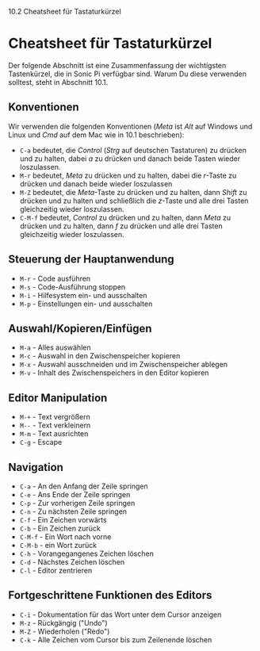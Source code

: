 10.2 Cheatsheet für Tastaturkürzel

# Cheatsheet für Tastaturkürzel

Der folgende Abschnitt ist eine Zusammenfassung der wichtígsten 
Tastenkürzel, die in Sonic Pi verfügbar sind. Warum Du diese verwenden 
solltest, steht in Abschnitt 10.1.

## Konventionen

Wir verwenden die folgenden Konventionen (*Meta* ist *Alt* auf Windows 
und Linux und *Cmd* auf dem  Mac wie in 10.1 beschrieben):

* `C-a` bedeutet, die *Control* (*Strg* auf deutschen Tastaturen) zu drücken und zu halten, dabei *a* zu drücken und danach beide Tasten wieder loszulassen.
* `M-r` bedeutet, *Meta* zu drücken und zu halten, dabei die *r*-Taste zu drücken und danach beide wieder loszulassen
* `M-Z` bedeutet, die *Meta*-Taste zu drücken und zu halten, dann *Shift* zu drücken und zu halten und schließlich die *z*-Taste und alle drei Tasten gleichzeitig wieder loszulassen.
* `C-M-f` bedeutet, *Control* zu drücken und zu halten, dann *Meta* zu drücken und zu halten, dann *f* zu drücken und alle drei Tasten gleichzeitig wieder loszulassen.

## Steuerung der Hauptanwendung

* `M-r` - Code ausführen
* `M-s` - Code-Ausführung stoppen
* `M-i` - Hilfesystem ein- und ausschalten
* `M-p` - Einstellungen ein- und ausschalten

## Auswahl/Kopieren/Einfügen

* `M-a` - Alles auswählen
* `M-c` - Auswahl in den Zwischenspeicher kopieren
* `M-x` - Auswahl ausschneiden und im Zwischenspeicher ablegen
* `M-v` - Inhalt des Zwischenspeichers in den Editor kopieren

## Editor Manipulation

* `M-+` - Text vergrößern
* `M--` - Text verkleinern
* `M-m` - Text ausrichten
* `C-g` - Escape

## Navigation

* `C-a` - An den Anfang der Zeile springen
* `C-e` - Ans Ende der Zeile springen
* `C-p` - Zur vorherigen Zeile springen
* `C-n` - Zu nächsten Zeile springen
* `C-f` - Ein Zeichen vorwärts
* `C-b` - Ein Zeichen zurück
* `C-M-f` - Ein Wort nach vorne
* `C-M-b` - ein Wort zurück
* `C-h` - Vorangegangenes Zeichen löschen 
* `C-d` - Nächstes Zeichen löschen
* `C-l` - Editor zentrieren

## Fortgeschrittene Funktionen des Editors

* `C-i` - Dokumentation für das Wort unter dem Cursor anzeigen
* `M-z` - Rückgängig ("Undo")
* `M-Z` - Wiederholen ("Redo")
* `C-k` - Alle Zeichen vom Cursor bis zum Zeilenende löschen
